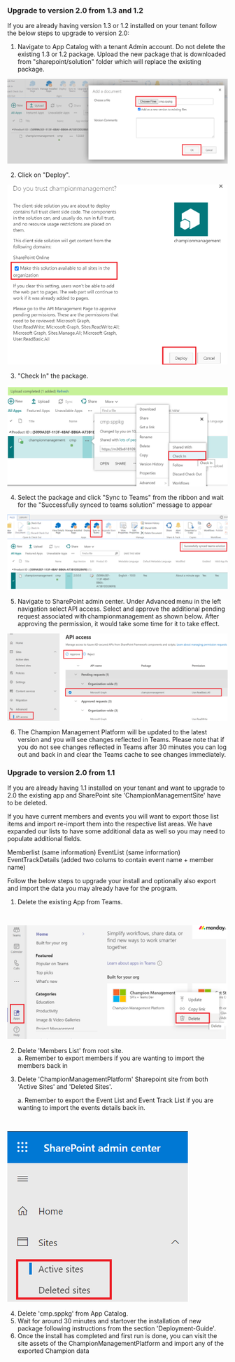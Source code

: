 ### Upgrade to version 2.0 from 1.3 and 1.2

If you are already having version 1.3 or 1.2 installed on your tenant follow the below steps to upgrade to version 2.0:

1.  Navigate to App Catalog with a tenant Admin account. Do not delete the existing  1.3 or 1.2 package. Upload the new package that is downloaded from "sharepoint/solution" folder which will replace the existing package.  

![Upgrade 1.3](../Images/Upgrade2.0-1.png) 

2. Click on "Deploy".

![Upgrade 1.3](../Images/Upgrade2.0-2.png) 

3. "Check In" the package.

![Upgrade 1.3](../Images/Upgrade2.0-3.png) 

4. Select the package and click "Sync to Teams" from the ribbon and wait for the "Successfully synced to teams solution" message to appear

![Upgrade 1.3](../Images/SyncToTeams.png) 

5. Navigate to SharePoint admin center. Under Advanced menu in the left navigation select API access. Select and approve the additional pending request associated with championmanagement as shown below. 
After approving the permission, it would take some time for it to take effect. 

![Upgrade 1.3](../Images/Upgrade2.0-4.png) 

6. The Champion Management Platform will be updated to the latest version and you will see changes reflected in Teams. Please note that if you do not see changes reflected in Teams after 30 minutes you can log out and back in and clear the Teams cache to see changes immediately. 

### Upgrade to version 2.0 from 1.1

If you are already having 1.1 installed on your tenant and want to upgrade to 2.0 the existing app and SharePoint site 'ChampionManagementSite' have to be deleted. 

If you have current members and events you will want to export those list items and import re-import them into the respective list areas. We have expanded our lists to have some additional data as well so you may need to populate additional fields. 

Memberlist (same information) 
EventList (same information) 
EventTrackDetails (added two colums to contain event name + member name) 

Follow the below steps to upgrade your install and optionally also export and import the data you may already have for the program. 

1.	Delete the existing App from Teams.
<br/>

![Quick Start Guide](../Images/Upgrade1.png) 

 
2.	Delete 'Members List' from root site. <br/>
    a. Remember to export members if you are wanting to import the members back in 
3.	Delete 'ChampionManagementPlatform' Sharepoint site from both 'Active Sites' and 'Deleted Sites'.

    a. Remember to export the Event List and Event Track List if you are wanting to import the events details back in. 

<br/>

![Quick Start Guide](../Images/Upgrade2.png) 
 
4. Delete 'cmp.sppkg' from App Catalog.	
5. Wait for around 30 minutes and startover the installation of new package following instructions from the section 'Deployment-Guide'.
6. Once the install has completed and first run is done, you can visit the site assets of the ChampionManagementPlatform and import any of the exported Champion data